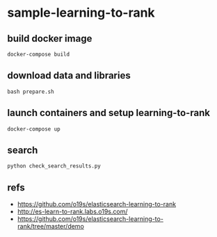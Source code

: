 # sample-learning-to-rank

## build docker image

```shell
docker-compose build
```

## download data and libraries

```shell
bash prepare.sh
```

## launch containers and setup learning-to-rank

```shell
docker-compose up
```

## search

```shell
python check_search_results.py
```

## refs

- https://github.com/o19s/elasticsearch-learning-to-rank
- http://es-learn-to-rank.labs.o19s.com/
- https://github.com/o19s/elasticsearch-learning-to-rank/tree/master/demo
